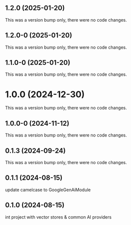 ## 1.2.0 (2025-01-20)

This was a version bump only, there were no code changes.

## 1.2.0-0 (2025-01-20)

This was a version bump only, there were no code changes.

## 1.1.0-0 (2025-01-20)

This was a version bump only, there were no code changes.

# 1.0.0 (2024-12-30)

This was a version bump only, there were no code changes.

## 1.0.0-0 (2024-11-12)

This was a version bump only, there were no code changes.

## 0.1.3 (2024-09-24)

This was a version bump only, there were no code changes.

## 0.1.1 (2024-08-15)

update camelcase to GoogleGenAiModule

## 0.1.0 (2024-08-15)

int project with vector stores & common AI providers